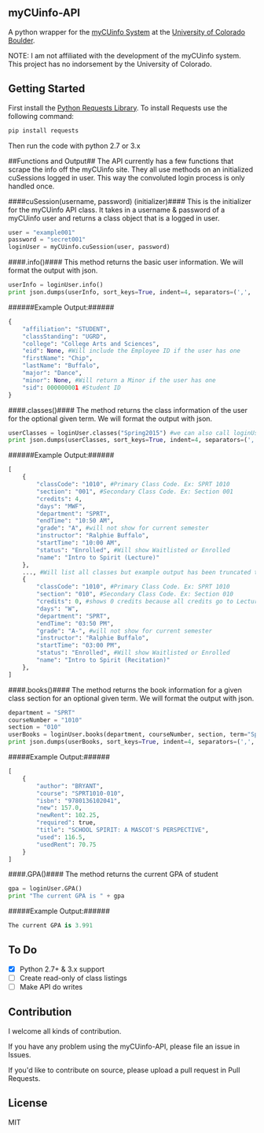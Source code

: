 myCUinfo-API
------------

A python wrapper for the [myCUinfo System](http://mycuinfo.colorado.edu) at the [University of Colorado Boulder](http://colorado.edu).

NOTE: I am not affiliated with the development of the myCUinfo system. This project has no indorsement by the University of Colorado.

Getting Started
---------------
First install the [Python Requests Library](http://docs.python-requests.org/en/latest/). To install Requests use the following command:
```bash
pip install requests
```
Then run the code with python 2.7 or 3.x

##Functions and Output##
The API currently has a few functions that scrape the info off the myCUinfo site. They all use methods on an initialized cuSessions logged in user. This way the convoluted login process is only handled once.

####cuSession(username, password) (initializer)####
This is the initializer for the myCUinfo API class. It takes in a username & password of a myCUinfo user and returns a class object that is a logged in user.
```python
user = "example001"
password = "secret001"
loginUser = myCUinfo.cuSession(user, password)
```

####.info()####
This method returns the basic user information. We will format the output with json.
```python
userInfo = loginUser.info()
print json.dumps(userInfo, sort_keys=True, indent=4, separators=(',', ':'))
```

######Example Output:######
```python
{
    "affiliation": "STUDENT",
    "classStanding": "UGRD",
    "college": "College Arts and Sciences",
    "eid": None, #Will include the Employee ID if the user has one
    "firstName": "Chip",
    "lastName": "Buffalo",
    "major": "Dance",
    "minor": None, #Will return a Minor if the user has one
    "sid": 000000001 #Student ID
}
```

####.classes()####
The method returns the class information of the user for the optional given term. We will format the output with json.
```python
userClasses = loginUser.classes("Spring2015") #we can also call loginUser.classes() and it will default to the current semester
print json.dumps(userClasses, sort_keys=True, indent=4, separators=(',', ':'))
```

######Example Output:######
```python
[
    {
        "classCode": "1010", #Primary Class Code. Ex: SPRT 1010
        "section": "001", #Secondary Class Code. Ex: Section 001
        "credits": 4,
        "days": "MWF",
        "department": "SPRT",
        "endTime": "10:50 AM",
        "grade": "A", #will not show for current semester
        "instructor": "Ralphie Buffalo",
        "startTime": "10:00 AM",
        "status": "Enrolled", #Will show Waitlisted or Enrolled
        "name": "Intro to Spirit (Lecture)"
    },
    ..., #Will list all classes but example output has been truncated to two classes
    {
        "classCode": "1010", #Primary Class Code. Ex: SPRT 1010
        "section": "010", #Secondary Class Code. Ex: Section 010
        "credits": 0, #shows 0 credits because all credits go to Lecture class
        "days": "W",
        "department": "SPRT",
        "endTime": "03:50 PM",
        "grade": "A-", #will not show for current semester
        "instructor": "Ralphie Buffalo",
        "startTime": "03:00 PM",
        "status": "Enrolled", #Will show Waitlisted or Enrolled
        "name": "Intro to Spirit (Recitation)"
    },
]
```

####.books()####
The method returns the book information for a given class section for an optional given term. We will format the output with json.
```python
department = "SPRT"
courseNumber = "1010"
section = "010"
userBooks = loginUser.books(department, courseNumber, section, term="Spring2015") #term is optional, will default to current semester.
print json.dumps(userBooks, sort_keys=True, indent=4, separators=(',', ':'))
```

#####Example Output:######
```python
[
    {
        "author": "BRYANT",
        "course": "SPRT1010-010",
        "isbn": "9780136102041",
        "new": 157.0,
        "newRent": 102.25,
        "required": true,
        "title": "SCHOOL SPIRIT: A MASCOT'S PERSPECTIVE",
        "used": 116.5,
        "usedRent": 70.75
    }
]
```

####.GPA()####
The method returns the current GPA of student
```python
gpa = loginUser.GPA()
print "The current GPA is " + gpa
```

#####Example Output:######
```python
The current GPA is 3.991
```

To Do
-----
- [X] Python 2.7+ & 3.x support
- [ ] Create read-only of class listings
- [ ] Make API do writes

Contribution
------------
I welcome all kinds of contribution.

If you have any problem using the myCUinfo-API, please file an issue in Issues.

If you'd like to contribute on source, please upload a pull request in Pull Requests.

License
-------
MIT

